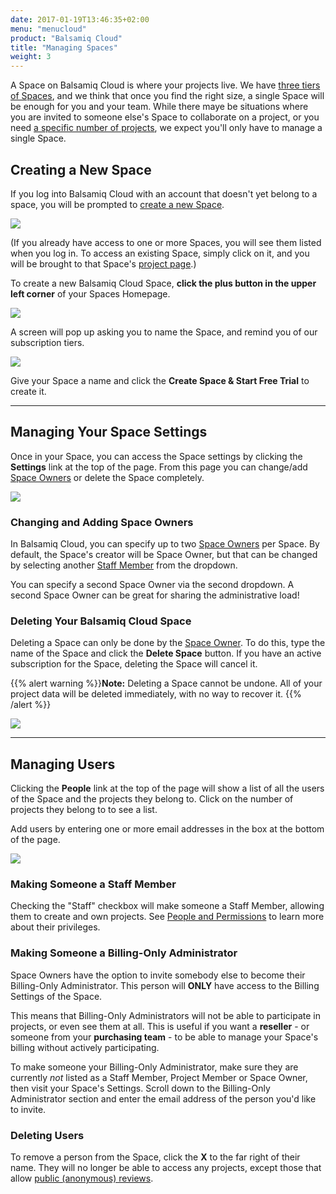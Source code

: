 ```yaml
---
date: 2017-01-19T13:46:35+02:00
menu: "menucloud"
product: "Balsamiq Cloud"
title: "Managing Spaces"
weight: 3
---
```


A Space on Balsamiq Cloud is where your projects live. We have [three tiers of Spaces](https://balsamiq.com/buy/#cloud), and we think that once you find the right size, a single Space will be enough for you and your team. While there maye be situations where you are invited to someone else's Space to collaborate on a project, or you need [a specific number of projects](http://support.balsamiq.com/sales/cloudsavemoney/), we expect you'll only have to manage a single Space.

## Creating a New Space

If you log into Balsamiq Cloud with an account that doesn't yet belong to a space, you will be prompted to [create a new Space](#creating-a-new-space).

![](//media.balsamiq.com/img/support/docs/cloud/new-space-blank.png)

(If you already have access to one or more Spaces, you will see them listed when you log in. To access an existing Space, simply click on it, and you will be brought to that Space's [project page](../projects/).)

To create a new Balsamiq Cloud Space, **click the plus button in the upper left corner** of your Spaces Homepage.

![](//media.balsamiq.com/img/support/docs/cloud/spaces-homepage.png)

A screen will pop up asking you to name the Space, and remind you of our subscription tiers.

![](//media.balsamiq.com/img/support/docs/cloud/create-new-space.png)

Give your Space a name and click the **Create Space & Start Free Trial** to create it.


---

## Managing Your Space Settings

Once in your Space, you can access the Space settings by clicking the **Settings** link at the top of the page. From this page you can change/add [Space Owners](../people/#space-owners) or delete the Space completely.

![](//media.balsamiq.com/img/support/docs/cloud/space-settings.png)

### Changing and Adding Space Owners

In Balsamiq Cloud, you can specify up to two [Space Owners](../people/#space-owners) per Space. By default, the Space's creator will be Space Owner, but that can be changed by selecting another [Staff Member](../people/#staff-members) from the dropdown.

You can specify a second Space Owner via the second dropdown. A second Space Owner can be great for sharing the administrative load!

### Deleting Your Balsamiq Cloud Space

Deleting a Space can only be done by the [Space Owner](../people/#space-owners). To do this, type the name of the Space and click the **Delete Space** button. If you have an active subscription for the Space, deleting the Space will cancel it.

{{% alert warning %}}**Note:** Deleting a Space cannot be undone. All of your project data will be deleted immediately, with no way to recover it. {{% /alert %}}

![](//media.balsamiq.com/img/support/docs/cloud/delete-space.png)

---

## Managing Users

Clicking the **People** link at the top of the page will show a list of all the users of the Space and the projects they belong to. Click on the number of projects they belong to to see a list.

Add users by entering one or more email addresses in the box at the bottom of the page.

![](//media.balsamiq.com/img/support/docs/cloud/space-people.png)

### Making Someone a Staff Member

Checking the "Staff" checkbox will make someone a Staff Member, allowing them to create and own projects. See [People and Permissions](../people/#staff-members) to learn more about their privileges.

### Making Someone a Billing-Only Administrator

Space Owners have the option to invite somebody else to become their Billing-Only Administrator. This person will **ONLY** have access to the Billing Settings of the Space.

This means that Billing-Only Administrators will not be able to participate in projects, or even see them at all. This is useful if you want a **reseller** - or someone from your **purchasing team** - to be able to manage your Space's billing without actively participating.

To make someone your Billing-Only Administrator, make sure they are currently _not_ listed as a Staff Member, Project Member or Space Owner, then visit your Space's Settings. Scroll down to the Billing-Only Administrator section and enter the email address of the person you'd like to invite.

### Deleting Users

To remove a person from the Space, click the **X** to the far right of their name. They will no longer be able to access any projects, except those that allow [public (anonymous) reviews](../people/#allow-public-reviews).
